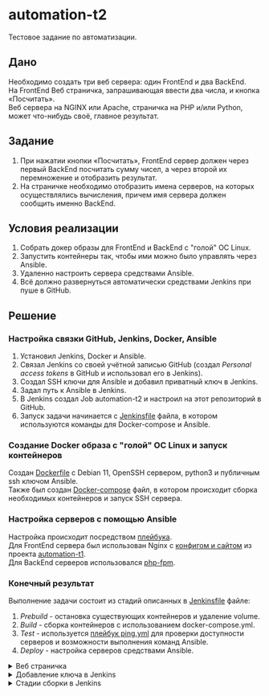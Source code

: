 # automation-t2
Тестовое задание по автоматизации.


## Дано
Необходимо создать три веб сервера: один FrontEnd и два BackEnd.  
На FrontEnd Веб страничка, запрашивающая ввести два числа, и кнопка «Посчитать».  
Веб сервера на NGINX или Apache, страничка на PHP и/или Python, может что-нибудь своё, главное результат.


## Задание
1. При нажатии кнопки «Посчитать», FrontEnd сервер должен через первый BackEnd посчитать сумму чисел, а через второй их перемножение и отобразить результат.
2. На страничке необходимо отобразить имена серверов, на которых осуществлялись вычисления, причем имя сервера должен сообщить именно BackEnd.


## Условия реализации
1. Собрать докер образы для FrontEnd и BackEnd с "голой" ОС Linux.
2. Запустить контейнеры так, чтобы ими можно было управлять через Ansible.
3. Удаленно настроить сервера средствами Ansible.
4. Всё должно развернуться автоматически средствами Jenkins при пуше в GitHub.

## Решение

### Настройка связки GitHub, Jenkins, Docker, Ansible
1. Установил Jenkins, Docker и Ansible.
2. Связал Jenkins со своей учётной записью GitHub (создал *Personal access tokens* в GitHub и использовал его в Jenkins).
3. Создал SSH ключи для Ansible и добавил приватный ключ в Jenkins.
4. Задал путь к Ansible в Jenkins.
5. В Jenkins создал Job automation-t2 и настроил на этот репозиторий в GitHub.
6. Запуск задачи начинается с [Jenkinsfile](Jenkinsfile) файла, в котором используются команды для Docker-compose и Ansible.


### Создание Docker образа с "голой" ОС Linux и запуск контейнеров
Создан [Dockerfile](Dockerfile) с Debian 11, OpenSSH сервером, python3 и публичным ssh ключом Ansible.  
Также был создан [Docker-compose](docker-compose.yml) файл, в котором происходит сборка необходимых контейнеров и запуск SSH сервера.

### Настройка серверов с помощью Ansible
Настройка происходит посредством [плейбука](deploy.yml).  
Для FrontEnd сервера был использован Nginx с [конфигом и сайтом](front) из проекта [automation-t1](https://github.com/fogmorn/automation-t1).  
Для BackEnd серверов использовался [php-fpm](back/site.j2).

### Конечный результат
Выполнение задачи состоит из стадий описанных в [Jenkinsfile](Jenkinsfile) файле:
1. *Prebuild* - остановка существующих контейнеров и удаление volume.
2. *Build* - сборка контейнеров с использованием docker-compose.yml.
3. *Test* - используется [плейбук ping.yml](ping.yml) для проверки доступности серверов и возможности выполнения команд Ansible.
4. *Deploy* - настройка серверов средствами Ansible.


<details><summary>Веб страничка</summary>
  <img src="https://user-images.githubusercontent.com/49227124/147823885-0cf63be1-82cb-443a-addc-d64dcbf6ac6c.png" alt="automation-t1_result"/>
</details>

<details><summary>Добавление ключа в Jenkins</summary>
  <img src="https://user-images.githubusercontent.com/49227124/147830348-98a75786-6a45-4363-93b5-e5329812b4ce.png" alt="Jenkins_ansible_ssh_key"/>
</details>

<details><summary>Стадии сборки в Jenkins</summary>
  <img src="https://user-images.githubusercontent.com/49227124/147831683-8c2cb98b-67ba-49d6-85ec-04e5778c8c9d.png" alt="Jenkins_stage_view"/>
</details>
